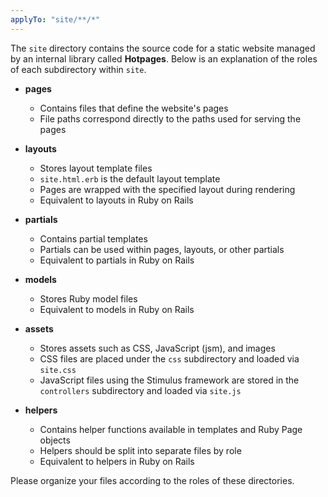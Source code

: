 ```yaml
---
applyTo: "site/**/*"
---
```


The `site` directory contains the source code for a static website managed by an internal library called **Hotpages**. Below is an explanation of the roles of each subdirectory within `site`.

- **pages**
  - Contains files that define the website's pages
  - File paths correspond directly to the paths used for serving the pages

- **layouts**
  - Stores layout template files
  - `site.html.erb` is the default layout template
  - Pages are wrapped with the specified layout during rendering
  - Equivalent to layouts in Ruby on Rails

- **partials**
  - Contains partial templates
  - Partials can be used within pages, layouts, or other partials
  - Equivalent to partials in Ruby on Rails

- **models**
  - Stores Ruby model files
  - Equivalent to models in Ruby on Rails

- **assets**
  - Stores assets such as CSS, JavaScript (jsm), and images
  - CSS files are placed under the `css` subdirectory and loaded via `site.css`
  - JavaScript files using the Stimulus framework are stored in the `controllers` subdirectory and loaded via `site.js`

- **helpers**
  - Contains helper functions available in templates and Ruby Page objects
  - Helpers should be split into separate files by role
  - Equivalent to helpers in Ruby on Rails

Please organize your files according to the roles of these directories.
